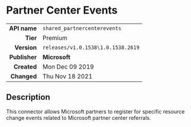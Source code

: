# Partner Center Events
| | |
|-:|-|
|**API name**|`shared_partnercenterevents`|
|**Tier**|Premium|
|**Version**|`releases/v1.0.1538\1.0.1538.2619`|
|**Publisher**|**Microsoft**|
|**Created**|Mon Dec 09 2019|
|**Changed**|Thu Nov 18 2021|

## Description
This connector allows Microsoft partners to register for specific resource change events related to Microsoft partner center referrals.
